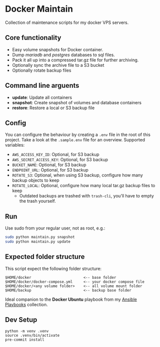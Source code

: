 # Docker Maintain
Collection of maintenance scripts for my docker VPS servers.

## Core functionality
- Easy volume snapshots for Docker container.
- Dump *mariadb* and *postgres* databases to sql files.
- Pack it all up into a compressed tar.gz file for further archiving.
- Optionally sync the archive file to a S3 bucket
- Optionally rotate backup files

## Command line arguents
- **update**: Update all containers
- **snapshot**: Create snapshot of volumes and database containers
- **restore**: Restore a local or S3 backup file

## Config
You can configure the behaviour by creating a `.env` file in the root of this project. Take a look at the `.sample.env` file for an overview. Supported variables:

- `AWS_ACCESS_KEY_ID`: Optional, for S3 backup
- `AWS_SECRET_ACCESS_KEY`: Optional, for S3 backup
- `BUCKET_NAME`: Optional, for S3 backup
- `ENDPOINT_URL`: Optional, for S3 backup
- `ROTATE_S3`: Optional, when using S3 backup, configure how many backup objects to keep
- `ROTATE_LOCAL`: Optional, configure how many local tar.gz backup files to keep
  - Outdated backups are trashed with `trash-cli`, you'll have to empty the trash yourself.

## Run
Use sudo from your regular user, not as root, e.g.:
```bash
sudo python maintain.py snapshot
sudo python maintain.py update
```

## Expected folder structure
This script expect the following folder structure:
```
$HOME/docker                        <-- base folder
$HOME/docker/docker-compose.yml     <-- your docker compose file
$HOME/docker/<any volume folder>    <-- all volume mount folder
$HOME/backup                        <-- backup base folder
```

Ideal companion to the **Docker Ubuntu** playbook from my [Ansible Playbooks](https://github.com/bbilly1/ansible-playbooks) collection.

## Dev Setup

```
python -m venv .venv
source .venv/bin/activate
pre-commit install
```
